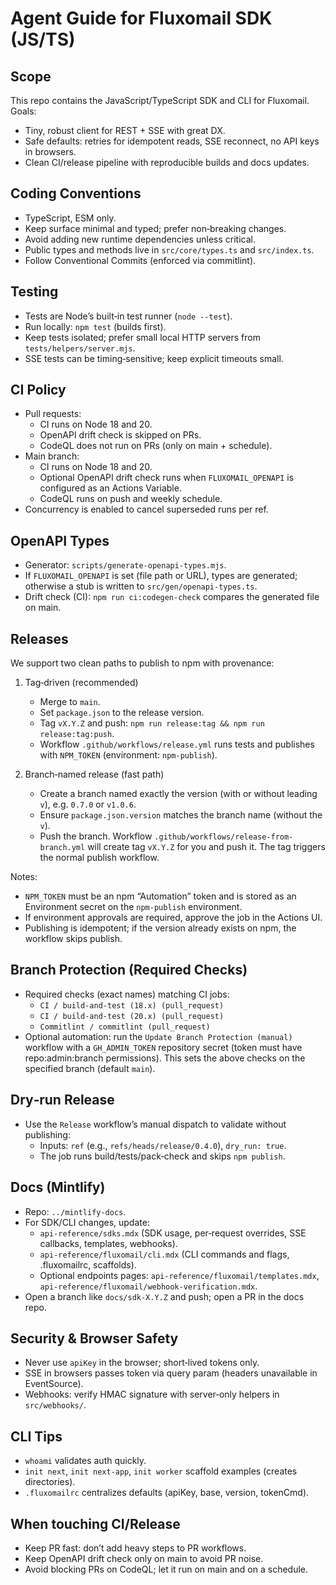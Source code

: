 Agent Guide for Fluxomail SDK (JS/TS)
====================================

Scope
-----
This repo contains the JavaScript/TypeScript SDK and CLI for Fluxomail. Goals:

- Tiny, robust client for REST + SSE with great DX.
- Safe defaults: retries for idempotent reads, SSE reconnect, no API keys in browsers.
- Clean CI/release pipeline with reproducible builds and docs updates.

Coding Conventions
------------------
- TypeScript, ESM only.
- Keep surface minimal and typed; prefer non‑breaking changes.
- Avoid adding new runtime dependencies unless critical.
- Public types and methods live in `src/core/types.ts` and `src/index.ts`.
- Follow Conventional Commits (enforced via commitlint).

Testing
-------
- Tests are Node’s built‑in test runner (`node --test`).
- Run locally: `npm test` (builds first).
- Keep tests isolated; prefer small local HTTP servers from `tests/helpers/server.mjs`.
- SSE tests can be timing‑sensitive; keep explicit timeouts small.

CI Policy
---------
- Pull requests:
  - CI runs on Node 18 and 20.
  - OpenAPI drift check is skipped on PRs.
  - CodeQL does not run on PRs (only on main + schedule).
- Main branch:
  - CI runs on Node 18 and 20.
  - Optional OpenAPI drift check runs when `FLUXOMAIL_OPENAPI` is configured as an Actions Variable.
  - CodeQL runs on push and weekly schedule.
- Concurrency is enabled to cancel superseded runs per ref.

OpenAPI Types
-------------
- Generator: `scripts/generate-openapi-types.mjs`.
- If `FLUXOMAIL_OPENAPI` is set (file path or URL), types are generated; otherwise a stub is written to `src/gen/openapi-types.ts`.
- Drift check (CI): `npm run ci:codegen-check` compares the generated file on main.

Releases
--------
We support two clean paths to publish to npm with provenance:

1) Tag‑driven (recommended)
   - Merge to `main`.
   - Set `package.json` to the release version.
   - Tag `vX.Y.Z` and push: `npm run release:tag && npm run release:tag:push`.
   - Workflow `.github/workflows/release.yml` runs tests and publishes with `NPM_TOKEN` (environment: `npm-publish`).

2) Branch‑named release (fast path)
   - Create a branch named exactly the version (with or without leading `v`), e.g. `0.7.0` or `v1.0.6`.
   - Ensure `package.json.version` matches the branch name (without the `v`).
   - Push the branch. Workflow `.github/workflows/release-from-branch.yml` will create tag `vX.Y.Z` for you and push it. The tag triggers the normal publish workflow.

Notes:
- `NPM_TOKEN` must be an npm “Automation” token and is stored as an Environment secret on the `npm-publish` environment.
- If environment approvals are required, approve the job in the Actions UI.
- Publishing is idempotent; if the version already exists on npm, the workflow skips publish.

Branch Protection (Required Checks)
-----------------------------------
- Required checks (exact names) matching CI jobs:
  - `CI / build-and-test (18.x) (pull_request)`
  - `CI / build-and-test (20.x) (pull_request)`
  - `Commitlint / commitlint (pull_request)`
- Optional automation: run the `Update Branch Protection (manual)` workflow with a `GH_ADMIN_TOKEN` repository secret (token must have repo:admin:branch permissions). This sets the above checks on the specified branch (default `main`).

Dry‑run Release
---------------
- Use the `Release` workflow’s manual dispatch to validate without publishing:
  - Inputs: `ref` (e.g., `refs/heads/release/0.4.0`), `dry_run: true`.
  - The job runs build/tests/pack‑check and skips `npm publish`.

Docs (Mintlify)
---------------
- Repo: `../mintlify-docs`.
- For SDK/CLI changes, update:
  - `api-reference/sdks.mdx` (SDK usage, per‑request overrides, SSE callbacks, templates, webhooks).
  - `api-reference/fluxomail/cli.mdx` (CLI commands and flags, .fluxomailrc, scaffolds).
  - Optional endpoints pages: `api-reference/fluxomail/templates.mdx`, `api-reference/fluxomail/webhook-verification.mdx`.
- Open a branch like `docs/sdk-X.Y.Z` and push; open a PR in the docs repo.

Security & Browser Safety
-------------------------
- Never use `apiKey` in the browser; short‑lived tokens only.
- SSE in browsers passes token via query param (headers unavailable in EventSource).
- Webhooks: verify HMAC signature with server‑only helpers in `src/webhooks/`.

CLI Tips
--------
- `whoami` validates auth quickly.
- `init next`, `init next-app`, `init worker` scaffold examples (creates directories).
- `.fluxomailrc` centralizes defaults (apiKey, base, version, tokenCmd).

When touching CI/Release
------------------------
- Keep PR fast: don’t add heavy steps to PR workflows.
- Keep OpenAPI drift check only on main to avoid PR noise.
- Avoid blocking PRs on CodeQL; let it run on main and on a schedule.
